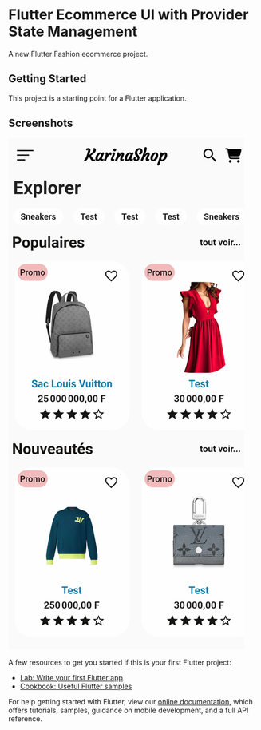 # Flutter Ecommerce UI with Provider State Management

A new Flutter Fashion ecommerce project.

## Getting Started

This project is a starting point for a Flutter application.

## Screenshots
![App Screenshot](screenshots/home.png)


A few resources to get you started if this is your first Flutter project:

- [Lab: Write your first Flutter app](https://flutter.dev/docs/get-started/codelab)
- [Cookbook: Useful Flutter samples](https://flutter.dev/docs/cookbook)

For help getting started with Flutter, view our
[online documentation](https://flutter.dev/docs), which offers tutorials,
samples, guidance on mobile development, and a full API reference.

